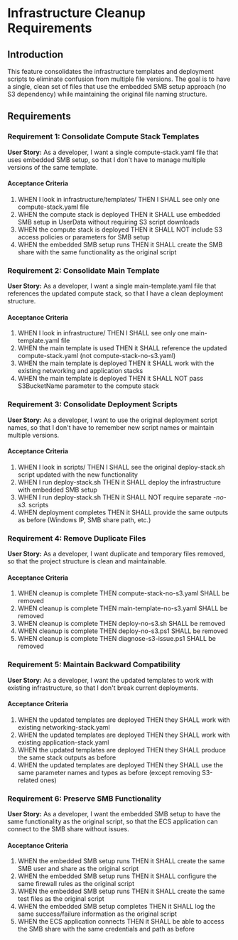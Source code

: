 # Infrastructure Cleanup Requirements

## Introduction

This feature consolidates the infrastructure templates and deployment scripts to eliminate confusion from multiple file versions. The goal is to have a single, clean set of files that use the embedded SMB setup approach (no S3 dependency) while maintaining the original file naming structure.

## Requirements

### Requirement 1: Consolidate Compute Stack Templates

**User Story:** As a developer, I want a single compute-stack.yaml file that uses embedded SMB setup, so that I don't have to manage multiple versions of the same template.

#### Acceptance Criteria

1. WHEN I look in infrastructure/templates/ THEN I SHALL see only one compute-stack.yaml file
2. WHEN the compute stack is deployed THEN it SHALL use embedded SMB setup in UserData without requiring S3 script downloads
3. WHEN the compute stack is deployed THEN it SHALL NOT include S3 access policies or parameters for SMB setup
4. WHEN the embedded SMB setup runs THEN it SHALL create the SMB share with the same functionality as the original script

### Requirement 2: Consolidate Main Template

**User Story:** As a developer, I want a single main-template.yaml file that references the updated compute stack, so that I have a clean deployment structure.

#### Acceptance Criteria

1. WHEN I look in infrastructure/ THEN I SHALL see only one main-template.yaml file
2. WHEN the main template is used THEN it SHALL reference the updated compute-stack.yaml (not compute-stack-no-s3.yaml)
3. WHEN the main template is deployed THEN it SHALL work with the existing networking and application stacks
4. WHEN the main template is deployed THEN it SHALL NOT pass S3BucketName parameter to the compute stack

### Requirement 3: Consolidate Deployment Scripts

**User Story:** As a developer, I want to use the original deployment script names, so that I don't have to remember new script names or maintain multiple versions.

#### Acceptance Criteria

1. WHEN I look in scripts/ THEN I SHALL see the original deploy-stack.sh script updated with the new functionality
2. WHEN I run deploy-stack.sh THEN it SHALL deploy the infrastructure with embedded SMB setup
3. WHEN I run deploy-stack.sh THEN it SHALL NOT require separate _-no-s3._ scripts
4. WHEN deployment completes THEN it SHALL provide the same outputs as before (Windows IP, SMB share path, etc.)

### Requirement 4: Remove Duplicate Files

**User Story:** As a developer, I want duplicate and temporary files removed, so that the project structure is clean and maintainable.

#### Acceptance Criteria

1. WHEN cleanup is complete THEN compute-stack-no-s3.yaml SHALL be removed
2. WHEN cleanup is complete THEN main-template-no-s3.yaml SHALL be removed
3. WHEN cleanup is complete THEN deploy-no-s3.sh SHALL be removed
4. WHEN cleanup is complete THEN deploy-no-s3.ps1 SHALL be removed
5. WHEN cleanup is complete THEN diagnose-s3-issue.ps1 SHALL be removed

### Requirement 5: Maintain Backward Compatibility

**User Story:** As a developer, I want the updated templates to work with existing infrastructure, so that I don't break current deployments.

#### Acceptance Criteria

1. WHEN the updated templates are deployed THEN they SHALL work with existing networking-stack.yaml
2. WHEN the updated templates are deployed THEN they SHALL work with existing application-stack.yaml
3. WHEN the updated templates are deployed THEN they SHALL produce the same stack outputs as before
4. WHEN the updated templates are deployed THEN they SHALL use the same parameter names and types as before (except removing S3-related ones)

### Requirement 6: Preserve SMB Functionality

**User Story:** As a developer, I want the embedded SMB setup to have the same functionality as the original script, so that the ECS application can connect to the SMB share without issues.

#### Acceptance Criteria

1. WHEN the embedded SMB setup runs THEN it SHALL create the same SMB user and share as the original script
2. WHEN the embedded SMB setup runs THEN it SHALL configure the same firewall rules as the original script
3. WHEN the embedded SMB setup runs THEN it SHALL create the same test files as the original script
4. WHEN the embedded SMB setup completes THEN it SHALL log the same success/failure information as the original script
5. WHEN the ECS application connects THEN it SHALL be able to access the SMB share with the same credentials and path as before
